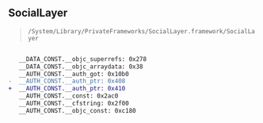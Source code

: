 ## SocialLayer

> `/System/Library/PrivateFrameworks/SocialLayer.framework/SocialLayer`

```diff

   __DATA_CONST.__objc_superrefs: 0x278
   __DATA_CONST.__objc_arraydata: 0x38
   __AUTH_CONST.__auth_got: 0x10b0
-  __AUTH_CONST.__auth_ptr: 0x408
+  __AUTH_CONST.__auth_ptr: 0x410
   __AUTH_CONST.__const: 0x2ac0
   __AUTH_CONST.__cfstring: 0x2f00
   __AUTH_CONST.__objc_const: 0xc180

```
